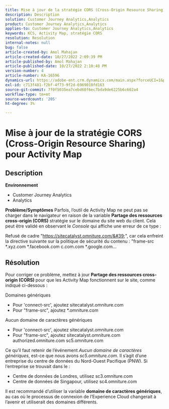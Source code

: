 ```yaml
---
title: Mise à jour de la stratégie CORS (Cross-Origin Resource Sharing) pour Activity Map
description: Description
solution: Customer Journey Analytics,Analytics
product: Customer Journey Analytics,Analytics
applies-to: Customer Journey Analytics,Analytics
keywords: KCS, Activity Map, stratégie CORS
resolution: Resolution
internal-notes: null
bug: false
article-created-by: Amol Mahajan
article-created-date: 10/27/2022 2:09:39 PM
article-published-by: Amol Mahajan
article-published-date: 10/27/2022 2:10:48 PM
version-number: 4
article-number: KA-16596
dynamics-url: https://adobe-ent.crm.dynamics.com/main.aspx?forceUCI=1&pagetype=entityrecord&etn=knowledgearticle&id=92d4eefd-0056-ed11-bba2-6045bd006793
exl-id: c713f481-f2bf-4f73-9f2d-6969010fd163
source-git-commit: 7f0f5035ea7cebd60f6ec7bda9de6225b6c602a4
workflow-type: tm+mt
source-wordcount: '205'
ht-degree: 3%

---
```


# Mise à jour de la stratégie CORS (Cross-Origin Resource Sharing) pour Activity Map

## Description

<b>Environnement </b>
- Customer Journey Analytics
- Analytics



<b>Problème/Symptômes</b>
Parfois, l’outil de Activity Map ne peut pas se charger dans le navigateur en raison de la variable <b>Partage des ressources cross-origin (CORS)</b> stratégie sur le domaine du site web du client. Cela peut être validé en observant le *Console* qui affiche une erreur de ce type :

Refusé de cadre &quot;https://sitecatalyst.omniture.com/&#39;&quot;, car cela enfreint la directive suivante sur la politique de sécurité du contenu : &quot;frame-src \*.xyz.com \*.facebook.com c.com.com \*.google.com...


## Résolution


Pour corriger ce problème, mettez à jour <b>Partage des ressources cross-origin (CORS) </b>pour que les Activity Map fonctionnent sur le site, comme indiqué ci-dessous :

Domaines génériques

- Pour &#39;connect-src&#39;, ajoutez sitecatalyst.omniture.com
- Pour &quot;frame-src&quot;, ajoutez \*.omniture.com


Aucun domaine de caractères génériques

- Pour &#39;connect-src&#39;, ajoutez sitecatalyst.omniture.com
- Pour &quot;frame-src&quot;, ajoutez sitecatalyst.omniture.com authorized.omniture.com sc5.omniture.com


Ce qu’il faut retenir de l’événement *Aucun domaine de caractères génériques*, est-ce que nous avons *sc5.omniture.com*. Il s’agit d’une entreprise du centre de données du Nord-Ouest Pacifique (PNW). Si l’entreprise se trouvait dans le :

- Centre de données de Londres, utilisez sc3.omniture.com
- Centre de données de Singapour, utilisez sc4.omniture.com


Il est recommandé d’utiliser la variable <b>domaine de caractères génériques</b>, au cas où le processus de connexion de l’Experience Cloud changerait à l’avenir et utiliserait des domaines différents.
